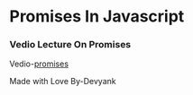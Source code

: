 # Promises In Javascript

### Vedio Lecture On Promises
Vedio-[promises](https://drive.google.com/file/d/1XRxoC3t9B_y9gARvmr95w5BfOz3-3PIf/view?usp=sharing)
 
Made with Love By-Devyank
